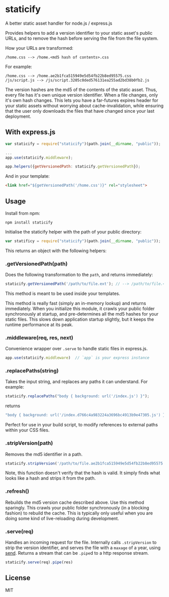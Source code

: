staticify
===

A better static asset handler for node.js / express.js

Provides helpers to add a version identifier to your static asset's public URLs, and to remove the hash before serving the file from the file system.

How your URLs are transformed:

```
/home.css --> /home.<md5 hash of contents>.css
```

For example:

```
/home.css --> /home.ae2b1fca515949e5d54fb22b8ed95575.css
/js/script.js --> /js/script.3205c0ded576131ea255ad2bd38b0fb2.js
```

The version hashes are the md5 of the contents of the static asset. Thus, every file has it's own unique version identifier. When a file changes, only it's own hash changes. This lets you have a far-futures expires header for your static assets without worrying about cache-invalidation, while ensuring that the user only downloads the files that have changed since your last deployment.

With express.js
---

```javascript
var staticify = require("staticify")(path.join(__dirname, "public"));

...
app.use(staticify.middleware);

app.helpers({getVersionedPath: staticify.getVersionedPath});
```

And in your template:

```html
<link href="${getVersionedPath('/home.css')}" rel="stylesheet">
```

Usage
---

Install from npm:
```
npm install staticify
```

Initialise the staticify helper with the path of your public directory:

```javascript
var statificy = require("staticify")(path.join(__dirname, "public"));
```

This returns an object with the following helpers:

### .getVersionedPath(path)

Does the following transformation to the `path`, and returns immediately:
```javascript
staticify.getVersionedPath('/path/to/file.ext'); // --> /path/to/file.<md5 of the contents of file.ext>.ext
```

This method is meant to be used inside your templates.

This method is really fast (simply an in-memory lookup) and returns immediately. When you initialize this module, it crawls your public folder synchronously at startup, and pre-determines all the md5 hashes for your static files. This slows down application startup slightly, but it keeps the runtime performance at its peak.

### .middleware(req, res, next)

Convenience wrapper over `.serve` to handle static files in express.js.

```javascript
app.use(staticify.middleware)  // `app` is your express instance
```

### .replacePaths(string)

Takes the input string, and replaces any paths it can understand. For example:

```javascript
staticify.replacePaths("body { background: url('/index.js') }");
```
returns
```javascript
"body { background: url('/index.d766c4a983224a3696bc4913b9e47305.js') }"
```

Perfect for use in your build script, to modify references to external paths within your CSS files.

### .stripVersion(path)

Removes the md5 identifier in a path.

```javascript
staticify.stripVersion('/path/to/file.ae2b1fca515949e5d54fb22b8ed95575.ext'); // --> /path/to/file.ext
```

Note, this function doesn't verify that the hash is valid. It simply finds what looks like a hash and strips it from the path. 

### .refresh()

Rebuilds the md5 version cache described above. Use this method sparingly. This crawls your public folder synchronously (in a blocking fashion) to rebuild the cache. This is typically only useful when you are doing some kind of live-reloading during development.

### .serve(req)

Handles an incoming request for the file. Internally calls `.stripVersion` to strip the version identifier, and serves the file with a `maxage` of a year, using [send](https://github.com/tj/send). Returns a stream that can be `.pipe`d to a http response stream.

```javascript
staticify.serve(req).pipe(res)
```

License
---
MIT